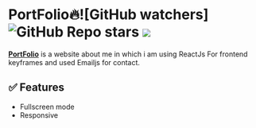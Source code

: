 # PortFolio🔥![GitHub watchers] ![GitHub Repo stars](https://img.shields.io/github/stars/seema973/PortFolio?style=social) ![](https://visitor-badge.glitch.me/badge?page_id=seema973/PortFolio")


**[PortFolio](link)** is a website about me in which i am using ReactJs For frontend keyframes and used Emailjs for contact.


## ✅ Features

- Fullscreen mode
- Responsive
